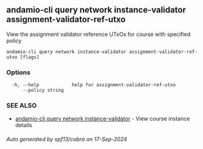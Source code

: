 ## andamio-cli query network instance-validator assignment-validator-ref-utxo

View the assignment validator reference UTxOs for course with specified policy

```
andamio-cli query network instance-validator assignment-validator-ref-utxo [flags]
```

### Options

```
  -h, --help            help for assignment-validator-ref-utxo
      --policy string   
```

### SEE ALSO

* [andamio-cli query network instance-validator](andamio-cli_query_network_instance-validator.md.md)	 - View course instance details

###### Auto generated by spf13/cobra on 17-Sep-2024
